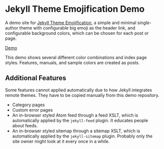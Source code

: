 # Jekyll Theme Emojification Demo

A demo site for [Jekyll Theme Emojification](https://github.com/michaelnordmeyer/jekyll-theme-emojification), a simple and minimal single-author theme with configurable big emoji as the header link, and configurable background colors, which can be chosen for each post or page.

[Demo](https://jekyll-theme-emojification.michaelnordmeyer.com/)

This demo shows several different color combinations and index page styles. Features, manuals, and sample colors are created as posts.

## Additional Features

Some features cannot applied automatically due to how Jekyll integrates remote themes. They have to be copied manually from this demo repository.

- Category pages
- Custom error pages
- An in-browser styled Atom feed through a feed XSLT, which is automatically applied by the `jekyll-feed` plugin. It educates people about feeds.
- An in-browser styled sitemap through a sitemap XSLT, which is automatically applied by the `jekyll-sitemap` plugin. Probably only the site owner might look at it every once in a while.
